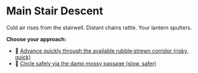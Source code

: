 # Main Stair Descent

Cold air rises from the stairwell. Distant chains rattle. Your lantern sputters.

**Choose your approach:**
- :running: [Advance quickly through the available rubble‑strewn corridor (risky, quick)](./fast-burn.md)
- :herb: [Circle safely via the damp mossy passage (slow, safer)](./safe-arc.md)
